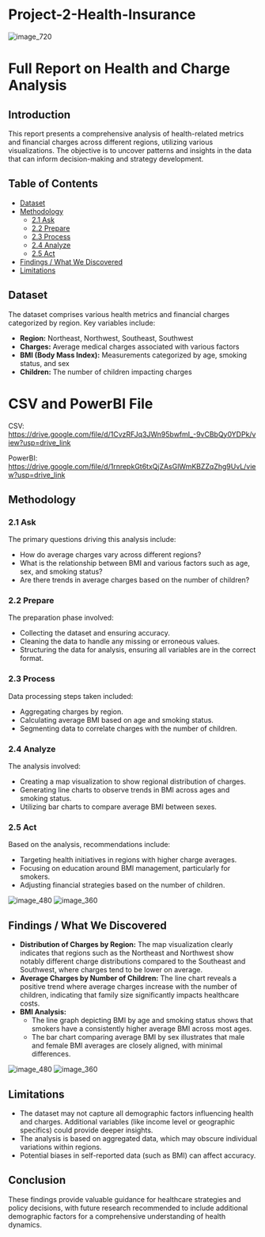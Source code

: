 # Project-2-Health-Insurance
![image_720](https://github.com/user-attachments/assets/b6925724-6bd6-4edd-a8b1-ffa03ff1bcf4)

# Full Report on Health and Charge Analysis

## Introduction
This report presents a comprehensive analysis of health-related metrics and financial charges across different regions, utilizing various visualizations. The objective is to uncover patterns and insights in the data that can inform decision-making and strategy development.

## Table of Contents
- [Dataset](#dataset)
- [Methodology](#methodology)
  - [2.1 Ask](#21-ask)
  - [2.2 Prepare](#22-prepare)
  - [2.3 Process](#23-process)
  - [2.4 Analyze](#24-analyze)
  - [2.5 Act](#25-act)
- [Findings / What We Discovered](#findings--what-we-discovered)
- [Limitations](#limitations)

## Dataset
The dataset comprises various health metrics and financial charges categorized by region. Key variables include:
- **Region:** Northeast, Northwest, Southeast, Southwest
- **Charges:** Average medical charges associated with various factors
- **BMI (Body Mass Index):** Measurements categorized by age, smoking status, and sex
- **Children:** The number of children impacting charges

# CSV and PowerBI File 

CSV: https://drive.google.com/file/d/1CvzRFJq3JWn95bwfmI_-9vCBbQy0YDPk/view?usp=drive_link

PowerBI: https://drive.google.com/file/d/1rnrepkGt6txQjZAsGlWmKBZZqZhg9UvL/view?usp=drive_link

## Methodology

### 2.1 Ask
The primary questions driving this analysis include:
- How do average charges vary across different regions?
- What is the relationship between BMI and various factors such as age, sex, and smoking status?
- Are there trends in average charges based on the number of children?

### 2.2 Prepare
The preparation phase involved:
- Collecting the dataset and ensuring accuracy.
- Cleaning the data to handle any missing or erroneous values.
- Structuring the data for analysis, ensuring all variables are in the correct format.

### 2.3 Process
Data processing steps taken included:
- Aggregating charges by region.
- Calculating average BMI based on age and smoking status.
- Segmenting data to correlate charges with the number of children.

### 2.4 Analyze
The analysis involved:
- Creating a map visualization to show regional distribution of charges.
- Generating line charts to observe trends in BMI across ages and smoking status.
- Utilizing bar charts to compare average BMI between sexes.

### 2.5 Act
Based on the analysis, recommendations include:
- Targeting health initiatives in regions with higher charge averages.
- Focusing on education around BMI management, particularly for smokers.
- Adjusting financial strategies based on the number of children.

![image_480](https://github.com/user-attachments/assets/b5446997-c2dd-4a69-8e66-2488af69c845)
![image_360](https://github.com/user-attachments/assets/8c44c798-6fbc-4657-922a-7786219f283c)


## Findings / What We Discovered
- **Distribution of Charges by Region:** The map visualization clearly indicates that regions such as the Northeast and Northwest show notably different charge distributions compared to the Southeast and Southwest, where charges tend to be lower on average.
- **Average Charges by Number of Children:** The line chart reveals a positive trend where average charges increase with the number of children, indicating that family size significantly impacts healthcare costs.
- **BMI Analysis:**
  - The line graph depicting BMI by age and smoking status shows that smokers have a consistently higher average BMI across most ages.
  - The bar chart comparing average BMI by sex illustrates that male and female BMI averages are closely aligned, with minimal differences.


![image_480](https://github.com/user-attachments/assets/b5bda3ec-93e1-4aaa-b934-6dd221a91bc0)
![image_360](https://github.com/user-attachments/assets/f72a3dc5-cb04-4c68-966a-c8d7722b3bdb)

## Limitations
- The dataset may not capture all demographic factors influencing health and charges. Additional variables (like income level or geographic specifics) could provide deeper insights.
- The analysis is based on aggregated data, which may obscure individual variations within regions.
- Potential biases in self-reported data (such as BMI) can affect accuracy.

## Conclusion
These findings provide valuable guidance for healthcare strategies and policy decisions, with future research recommended to include additional demographic factors for a comprehensive understanding of health dynamics.
